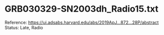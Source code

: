 # GRB030329-SN2003dh_Radio15.txt

Reference: https://ui.adsabs.harvard.edu/abs/2019ApJ...872...28P/abstract
Status: Late, Radio